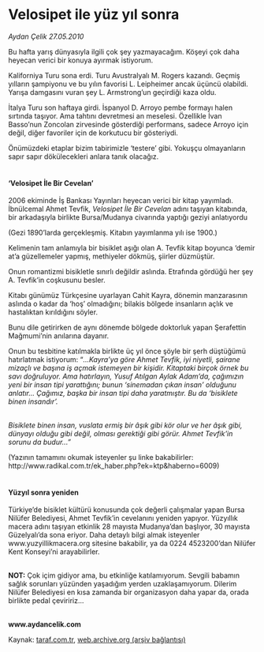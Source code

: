 # Velosipet ile yüz yıl sonra 

*Aydan Çelik 27.05.2010*

<div class="yazi"><p>Bu hafta yarış dünyasıyla ilgili çok şey yazmayacağım. Köşeyi çok daha heyecan verici bir konuya ayırmak istiyorum. </p>
<p>Kaliforniya Turu sona erdi. Turu Avustralyalı M. Rogers kazandı. Geçmiş yılların şampiyonu ve bu yılın favorisi L. Leipheimer ancak üçüncü olabildi. Yarışa damgasını vuran şey L. Armstrong’un geçirdiği kaza oldu. </p>
<p>İtalya Turu son haftaya girdi. İspanyol D. Arroyo pembe formayı halen sırtında taşıyor. Ama tahtını devretmesi an meselesi. Özellikle İvan Basso’nun Zoncolan zirvesinde gösterdiği performans, sadece Arroyo için değil, diğer favoriler için de korkutucu bir gösteriydi. </p>
<p>Önümüzdeki etaplar bizim tabirimizle ‘testere’ gibi. Yokuşçu olmayanların sapır sapır dökülecekleri anlara tanık olacağız. </p>
<h4><br/>‘Velosipet İle Bir Cevelan’</h4>
<p>2006 ekiminde İş Bankası Yayınları heyecan verici bir kitap yayımladı. İbnülcemal Ahmet Tevfik, <i>Velosipet İle Bir Cevelan</i> adını taşıyan kitabında, bir arkadaşıyla birlikte Bursa/Mudanya civarında yaptığı geziyi anlatıyordu </p>
<p>(Gezi 1890’larda gerçekleşmiş. Kitabın yayımlanma yılı ise 1900.) </p>
<p>Kelimenin tam anlamıyla bir bisiklet aşığı olan A. Tevfik kitap boyunca ‘demir at’a güzellemeler yapmış, methiyeler dökmüş, şiirler düzmüştür. </p>
<p>Onun romantizmi bisikletle sınırlı değildir aslında. Etrafında gördüğü her şey A. Tevfik’in coşkusunu besler. </p>
<p>Kitabı günümüz Türkçesine uyarlayan Cahit Kayra, dönemin manzarasının aslında o kadar da ‘hoş’ olmadığını; bilakis bölgede insanların açlık ve hastalıktan kırıldığını söyler. </p>
<p>Bunu dile getirirken de aynı dönemde bölgede doktorluk yapan Şerafettin Mağmumi’nin anılarına dayanır. </p>
<p>Onun bu tesbitine katılmakla birlikte üç yıl önce şöyle bir şerh düştüğümü hatırlatmak istiyorum: “<i>...Kayra’ya göre Ahmet Tevfik, iyi niyetli, şairane mizaçlı ve başına iş açmak istemeyen bir kişidir. Kitaptaki birçok örnek bu savı doğruluyor. Ama hatırlayın, Yusuf Atılgan Aylak Adam’da, çağımızın yeni bir insan tipi yarattığını; bunun ‘sinemadan çıkan insan’ olduğunu anlatır... Çağımız, başka bir insan tipi daha yaratmıştır. Bu da ‘bisiklete binen insandır’. </i></p>
<p><i><br/>Bisiklete binen insan, vuslata ermiş bir âşık gibi kör olur ve her âşık gibi, dünyayı olduğu gibi değil, olması gerektiği gibi görür. Ahmet Tevfik’in sorunu da budur...”</i> </p>
<p>(Yazının tamamını okumak isteyenler şu linke bakabilirler: http://www.radikal.com.tr/ek_haber.php?ek=ktp&amp;haberno=6009) </p>
<h4><br/>Yüzyıl sonra yeniden</h4>
<p>Türkiye’de bisiklet kültürü konusunda çok değerli çalışmalar yapan Bursa Nilüfer Belediyesi, Ahmet Tevfik’in cevelanını yeniden yapıyor. Yüzyıllık macera adını taşıyan etkinlik 28 mayısta Mudanya’dan başlıyor, 30 mayısta Güzelyalı’da sona eriyor. Daha detaylı bilgi almak isteyenler www.yuzyillikmacera.org sitesine bakabilir, ya da 0224 4523200’dan Nilüfer Kent Konseyi’ni arayabilirler. </p>
<p><b><br/>NOT:</b> Çok içim gidiyor ama, bu etkinliğe katılamıyorum. Sevgili babamın sağlık sorunları yüzünden yaşadığım yerden uzaklaşamıyorum. Dilerim Nilüfer Belediyesi en kısa zamanda bir organizasyon daha yapar da, orada birlikte pedal çeviririz...</p>
<p><b><br/>www.aydancelik.com</b></p></div>

Kaynak: [taraf.com.tr](http://www.taraf.com.tr:80/aydan-celik/makale-velosipet-ile-yuz-yil-sonra.htm), [web.archive.org (arşiv bağlantısı)](http://web.archive.org/web/20100531165535/http://www.taraf.com.tr:80/aydan-celik/makale-velosipet-ile-yuz-yil-sonra.htm)
